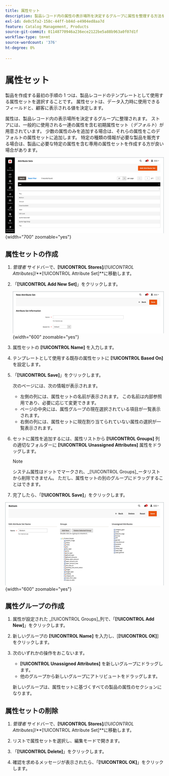 ```yaml
---
title: 属性セット
description: 製品レコード内の属性の表示場所を決定するグループに属性を整理する方法を説明します。
exl-id: de0c5fa2-158c-44ff-b84d-e4904ed8aa7d
feature: Catalog Management, Products
source-git-commit: 01148770946a236ece2122be5a88b963a0f07d1f
workflow-type: tm+mt
source-wordcount: '376'
ht-degree: 0%

---
```


# 属性セット

製品を作成する最初の手順の 1 つは、製品レコードのテンプレートとして使用する属性セットを選択することです。 属性セットは、データ入力時に使用できるフィールドと、顧客に表示される値を決定します。

属性は、製品レコード内の表示場所を決定するグループに整理されます。 ストアには、一般的に使用される一連の属性を含む初期属性セット（_デフォルト_）が用意されています。 少数の属性のみを追加する場合は、それらの属性をこのデフォルトの属性セットに追加します。 特定の種類の情報が必要な製品を販売する場合は、製品に必要な特定の属性を含む専用の属性セットを作成する方が良い場合があります。

![ 属性セット ](./assets/attribute-sets.png){width="700" zoomable="yes"}

## 属性セットの作成

1. _管理者_ サイドバーで、**[!UICONTROL Stores]**/_[!UICONTROL Attributes]_/**[!UICONTROL Attribute Set]**に移動します。

1. 「**[!UICONTROL Add New Set]**」をクリックします。

   ![ 属性セット – 名前を編集 ](./assets/attribute-set-new.png){width="600" zoomable="yes"}

1. 属性セットの **[!UICONTROL Name]** を入力します。

1. テンプレートとして使用する既存の属性セットに **[!UICONTROL Based On]** を設定します。

1. 「**[!UICONTROL Save]**」をクリックします。

   次のページには、次の情報が表示されます。

   - 左側の列には、属性セットの名前が表示されます。 この名前は内部参照用であり、必要に応じて変更できます。
   - ページの中央には、属性グループの現在選択されている項目が一覧表示されます。
   - 右側の列には、属性セットに現在割り当てられていない属性の選択が一覧表示されます。

1. セットに属性を追加するには、属性リストから **[!UICONTROL Groups]** 列の適切なフォルダーに **[!UICONTROL Unassigned Attributes]** 属性をドラッグします。

   >[!NOTE]
   >
   >システム属性はドットでマークされ、_[!UICONTROL Groups]_ータリストから削除できません。 ただし、属性セットの別のグループにドラッグすることはできます。

1. 完了したら、「**[!UICONTROL Save]**」をクリックします。

![ 属性セット – 編集 ](./assets/attribute-set-edit.png){width="600" zoomable="yes"}

## 属性グループの作成

1. 属性が設定された _[!UICONTROL Groups]_列で、「**[!UICONTROL Add New]**」をクリックします。

1. 新しいグループの **[!UICONTROL Name]** を入力し、[**[!UICONTROL OK]**] をクリックします。

1. 次のいずれかの操作をおこないます。

   - **[!UICONTROL Unassigned Attributes]** を新しいグループにドラッグします。
   - 他のグループから新しいグループにアトリビュートをドラッグします。

   新しいグループは、属性セットに基づくすべての製品の属性のセクションになります。

## 属性セットの削除

1. _管理者_ サイドバーで、**[!UICONTROL Stores]**/_[!UICONTROL Attributes]_/**[!UICONTROL Attribute Set]**に移動します。

1. リストで属性セットを選択し、編集モードで開きます。

1. 「**[!UICONTROL Delete]**」をクリックします。

1. 確認を求めるメッセージが表示されたら、「**[!UICONTROL OK]**」をクリックします。
